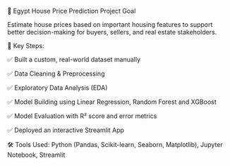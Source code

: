 🏡 Egypt House Price Prediction
Project Goal

Estimate house prices based on important housing features to support better decision-making for buyers, sellers, and real estate stakeholders.

📌 Key Steps:

✅ Built a custom, real-world dataset manually

✅ Data Cleaning & Preprocessing

✅ Exploratory Data Analysis (EDA)

✅ Model Building using Linear Regression, Random Forest and XGBoost

✅ Model Evaluation with R² score and error metrics

✅ Deployed an interactive Streamlit App

🛠 Tools Used: Python (Pandas, Scikit-learn, Seaborn, Matplotlib), Jupyter Notebook, Streamlit
